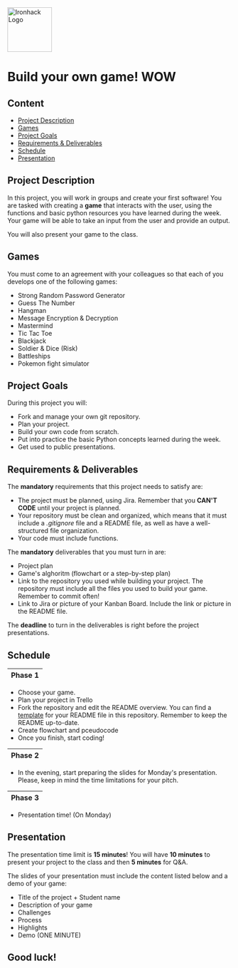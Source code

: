 <img src="https://bit.ly/2VnXWr2" alt="Ironhack Logo" width="100"/>

# Build your own game! WOW

## Content
- [Project Description](#project-description)
- [Games](#games)
- [Project Goals](#project-goals)
- [Requirements & Deliverables](#requirements-&-deliverables)
- [Schedule](#schedule)
- [Presentation](#presentation)

## Project Description
In this project, you will work in groups and create your first software!
You are tasked with creating a **game** that interacts with the user, using the functions and basic python resources you have learned during the week. Your game will be able to take an input from the user and provide an output. 

You will also present your game to the class. 

## Games
You must come to an agreement with your colleagues so that each of you develops one of the following games:

* Strong Random Password Generator
* Guess The Number
* Hangman
* Message Encryption & Decryption
* Mastermind
* Tic Tac Toe
* Blackjack
* Soldier & Dice (Risk)
* Battleships
* Pokemon fight simulator

## Project Goals
During this project you will:
* Fork and manage your own git repository. 
* Plan your project.
* Build your own code from scratch. 
* Put into practice the basic Python concepts learned during the week.
* Get used to public presentations. 

## Requirements & Deliverables
The **mandatory** requirements that this project needs to satisfy are: 
* The project must be planned, using Jira. Remember that you **CAN'T CODE** until your project is planned. 
* Your repository must be clean and organized, which means that it must include a *.gitignore* file and a README file, as well as have a well-structured file organization. 
* Your code must include functions. 

The **mandatory** deliverables that you must turn in are:
* Project plan
* Game's alghoritm (flowchart or a step-by-step plan)
* Link to the repository you used while building your project. The repository must include all the files you used to build your game. Remember to commit often!
* Link to Jira or picture of your Kanban Board. Include the link or picture in the README file.

The **deadline** to turn in the deliverables is right before the project presentations. 

## Schedule
| Phase 1 |  
|:--------:|
* Choose your game.
* Plan your project in Trello
* Fork the repository and edit the README overview. You can find a [template](https://github.com/ta-data-bcn/Project-Week-1-Build-Your-Own-Game/blob/master/your-project/README.md) for your README file in this repository. Remember to keep the README up-to-date. 
* Create flowchart and pceudocode
* Once you finish, start coding!

| Phase 2 |  
|:--------:|
* In the evening, start preparing the slides for Monday's presentation.  Please, keep in mind the time limitations for your pitch.

| Phase 3 |  
|:--------:|
* Presentation time! (On Monday) 

## Presentation
The presentation time limit is **15 minutes**! You will have **10 minutes** to present your project to the class and then **5 minutes** for Q&A. 

The slides of your presentation must include the content listed below and a demo of your game:

* Title of the project + Student name  
* Description of your game  
* Challenges  
* Process  
* Highlights  
* Demo (ONE MINUTE)

## Good luck!

